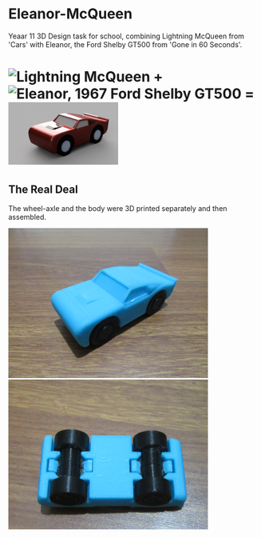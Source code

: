 # Eleanor-McQueen
Yeaar 11 3D Design task for school, combining Lightning McQueen from 'Cars' with Eleanor, the Ford Shelby GT500 from 'Gone in 60 Seconds'.

# <img alt="Lightning McQueen" src="https://upload.wikimedia.org/wikipedia/en/thumb/8/82/Lightning_McQueen.png/220px-Lightning_McQueen.png" height="125"> + <img alt="Eleanor, 1967 Ford Shelby GT500" src="https://upload.wikimedia.org/wikipedia/commons/thumb/f/f6/1967_Ford_Mustang_Shelby_GT-500_Eleanor.jpg/280px-1967_Ford_Mustang_Shelby_GT-500_Eleanor.jpg" height="125"> = <img alt="Render of final product" src="https://github.com/NoahLobbe/Eleanor-McQueen/blob/6846e4f1a7631a137385426fb9ac0a2351d3356d/Cloud%20render-Eleanor%20McQueen-cropped.png" height="125"> #




## The Real Deal
The wheel-axle and the body were 3D printed separately and then assembled.

<img alt="Isometric view" src="https://github.com/NoahLobbe/Eleanor-McQueen/blob/596fbea87e782323d0a6017aad583d2422696efb/Eleanor%20McQueen-printed-isometric.JPG" height="300"/> <img alt="Underside view" src="https://github.com/NoahLobbe/Eleanor-McQueen/blob/596fbea87e782323d0a6017aad583d2422696efb/Eleanor%20McQueen-printed-underside.JPG" height="300" />
